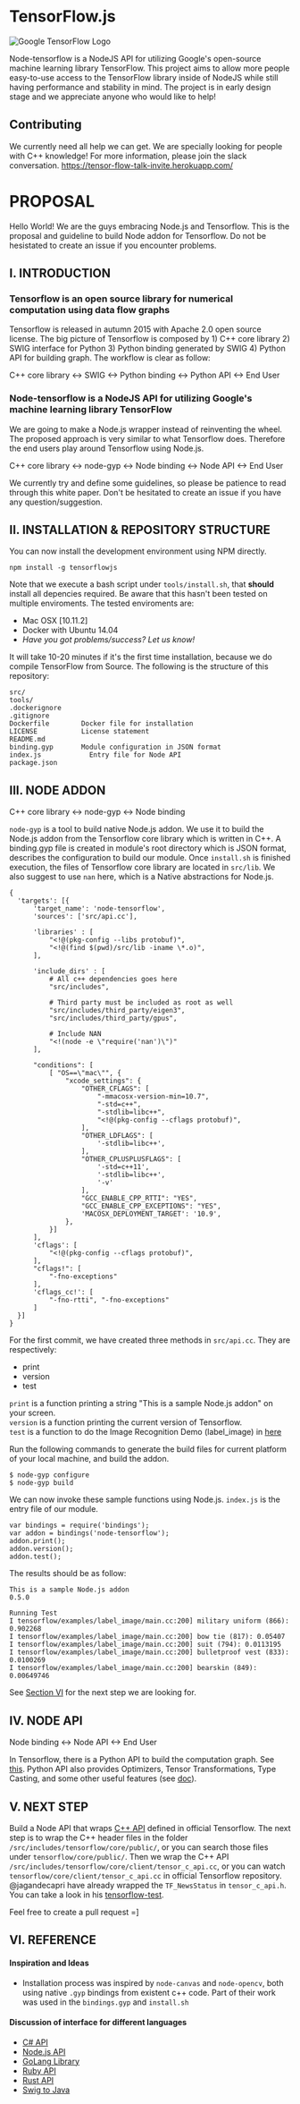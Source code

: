 # TensorFlow.js
![Google TensorFlow Logo](https://i.imgur.com/QOQlMfn.jpg)

Node-tensorflow is a NodeJS API for utilizing Google's open-source machine learning library TensorFlow.
This project aims to allow more people easy-to-use access to the TensorFlow library inside of NodeJS while still having performance and stability in mind. The project is in early design stage and we appreciate anyone who would like to help!

## Contributing
We currently need all help we can get. We are specially looking for people with C++ knowledge!
For more information, please join the slack conversation.
https://tensor-flow-talk-invite.herokuapp.com/

# PROPOSAL

Hello World! We are the guys embracing Node.js and Tensorflow.
This is the proposal and guideline to build Node addon for Tensorflow.
Do not be hesistated to create an issue if you encounter problems.

## I. INTRODUCTION

### Tensorflow is an open source library for numerical computation using data flow graphs

Tensorflow is released in autumn 2015 with Apache 2.0 open source license. The big picture of Tensorflow is composed by 1) C++ core library 2) SWIG interface for Python 3) Python binding generated by SWIG 4) Python API for building graph. The workflow is clear as follow:

C++ core library <-> SWIG <-> Python binding <-> Python API <-> End User

### Node-tensorflow is a NodeJS API for utilizing Google's machine learning library TensorFlow

We are going to make a Node.js wrapper instead of reinventing the wheel. The proposed approach is very similar to what Tensorflow does. Therefore the end users play around Tensorflow using Node.js.

C++ core library <-> node-gyp <-> Node binding <-> Node API <-> End User

We currently try and define some guidelines, so please be patience to read through this white paper. Don't be hesitated to create an issue if you have any question/suggestion.

## II. INSTALLATION & REPOSITORY STRUCTURE

You can now install the development environment using NPM directly.

`npm install -g tensorflowjs`

Note that we execute a bash script under `tools/install.sh`, that **should** install all depencies required. Be aware that this hasn't been tested on multiple enviroments. The tested enviroments are:

- Mac OSX [10.11.2]
- Docker with Ubuntu 14.04
- *Have you got problems/success? Let us know!*

It will take 10-20 minutes if it's the first time installation, because we do compile TensorFlow from Source. The following is the structure of this repository:

```
src/              
tools/	           
.dockerignore	    
.gitignore	      
Dockerfile        Docker file for installation
LICENSE	          License statement
README.md	        
binding.gyp	      Module configuration in JSON format
index.js	        Entry file for Node API
package.json      
```

## III. NODE ADDON

C++ core library <-> node-gyp <-> Node binding

`node-gyp` is a tool to build native Node.js addon. We use it to build the Node.js addon from the Tensorflow core library which is written in C++. A binding.gyp file is created in module's root directory which is JSON format, describes the configuration to build our module. Once `install.sh` is finished execution, the files of Tensorflow core library are located in `src/lib`. We also suggest to use `nan` here, which is a Native abstractions for Node.js.

```
{                                                                    
  'targets': [{
      'target_name': 'node-tensorflow',
      'sources': ['src/api.cc'],

      'libraries' : [
          "<!@(pkg-config --libs protobuf)",
          "<!@(find $(pwd)/src/lib -iname \*.o)",
      ],

      'include_dirs' : [
          # All c++ dependencies goes here
          "src/includes",

          # Third party must be included as root as well
          "src/includes/third_party/eigen3",
          "src/includes/third_party/gpus",

          # Include NAN
          "<!(node -e \"require('nan')\")"
      ],

      "conditions": [
          [ "OS==\"mac\"", {
              "xcode_settings": {
                  "OTHER_CFLAGS": [
                      "-mmacosx-version-min=10.7",
                      "-std=c++",
                      "-stdlib=libc++",
                      "<!@(pkg-config --cflags protobuf)",
                  ],
                  "OTHER_LDFLAGS": [
                      '-stdlib=libc++',
                  ],
                  "OTHER_CPLUSPLUSFLAGS": [
                      '-std=c++11',
                      '-stdlib=libc++',
                      '-v'
                  ],
                  "GCC_ENABLE_CPP_RTTI": "YES",
                  "GCC_ENABLE_CPP_EXCEPTIONS": "YES",
                  'MACOSX_DEPLOYMENT_TARGET': '10.9',
              },
          }]
      ],
      'cflags': [
          "<!@(pkg-config --cflags protobuf)",
      ],
      "cflags!": [
          "-fno-exceptions"
      ],
      'cflags_cc!': [
          "-fno-rtti", "-fno-exceptions"
      ]
  }]
}
```

For the first commit, we have created three methods in `src/api.cc`. They are respectively:

+ print
+ version
+ test

`print` is a function printing a string "This is a sample Node.js addon" on your screen.<br/>
`version` is a function printing the current version of Tensorflow.<br/>
`test` is a function to do the Image Recognition Demo (label_image) in [here](https://github.com/tensorflow/tensorflow/tree/master/tensorflow/examples/label_image) <br/>

Run the following commands to generate the build files for current platform of your local machine, and build the addon.

```
$ node-gyp configure
$ node-gyp build
```

We can now invoke these sample functions using Node.js. `index.js` is the entry file of our module. 

```
var bindings = require('bindings');
var addon = bindings('node-tensorflow');
addon.print();
addon.version();                               
addon.test();
```

The results should be as follow:

```
This is a sample Node.js addon
0.5.0

Running Test
I tensorflow/examples/label_image/main.cc:200] military uniform (866): 0.902268
I tensorflow/examples/label_image/main.cc:200] bow tie (817): 0.05407
I tensorflow/examples/label_image/main.cc:200] suit (794): 0.0113195
I tensorflow/examples/label_image/main.cc:200] bulletproof vest (833): 0.0100269
I tensorflow/examples/label_image/main.cc:200] bearskin (849): 0.00649746
```

See [Section VI](#v-next-step) for the next step we are looking for.

## IV. NODE API

Node binding <-> Node API <-> End User

In Tensorflow, there is a Python API to build the computation graph. See [this](https://www.tensorflow.org/versions/master/api_docs/cc/index.html). Python API also provides Optimizers, Tensor Transformations, Type Casting, and some other useful features (see [doc](https://www.tensorflow.org/versions/master/api_docs/python/array_ops.html)). 

## V. NEXT STEP

Build a Node API that wraps [C++ API](https://tensorflow.googlesource.com/tensorflow/+/master/tensorflow/g3doc/api_docs/cc/index.md) defined in official Tensorflow. The next step is to wrap the C++ header files in the folder `/src/includes/tensorflow/core/public/`, or you can search those files under `tensorflow/core/public/`. Then we wrap the C++ API `/src/includes/tensorflow/core/client/tensor_c_api.cc`, or you can watch `tensorflow/core/client/tensor_c_api.cc` in official Tensorflow repository. @jagandecapri have already wrapped the `TF_NewsStatus` in `tensor_c_api.h`. You can take a look in his [tensorflow-test](https://github.com/jagandecapri/tensorflow-test).

Feel free to create a pull request =]

## VI. REFERENCE

#### Inspiration and Ideas

+ Installation process was inspired by `node-canvas` and `node-opencv`, both using native `.gyp` bindings from
  existent c++ code. Part of their work was used in the `bindings.gyp` and `install.sh`

#### Discussion of interface for different languages

+ [C# API](https://github.com/tensorflow/tensorflow/issues/18)
+ [Node.js API](https://github.com/tensorflow/tensorflow/issues/37)
+ [GoLang Library](https://groups.google.com/a/tensorflow.org/d/topic/discuss/GMd-Am_u9KE/discussion)
+ [Ruby API](https://github.com/tensorflow/tensorflow/issues/50)
+ [Rust API](https://github.com/tensorflow/tensorflow/issues/388)
+ [Swig to Java](https://github.com/tensorflow/tensorflow/issues/5)